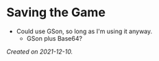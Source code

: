 # Saving the Game

- Could use GSon, so long as I'm using it anyway.
	- GSon plus Base64?

_Created on 2021-12-10._